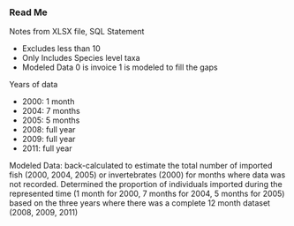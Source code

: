 ### Read Me

Notes from XLSX file, SQL Statement  

* Excludes less than 10   * Only Includes Species level taxa
* Modeled Data 0 is invoice 1 is modeled to fill the gaps  

Years of data  

* 2000: 1 month  
* 2004: 7 months  
* 2005: 5 months  
* 2008: full year  
* 2009: full year  
* 2011: full year  

Modeled Data: back-calculated to estimate the total number of imported fish (2000, 2004, 2005) or invertebrates (2000) for months where data was not recorded. Determined the proportion of individuals imported during the represented time (1 month for 2000, 7 months for 2004, 5 months for 2005) based on the three years where there was a complete 12 month dataset (2008, 2009, 2011)  